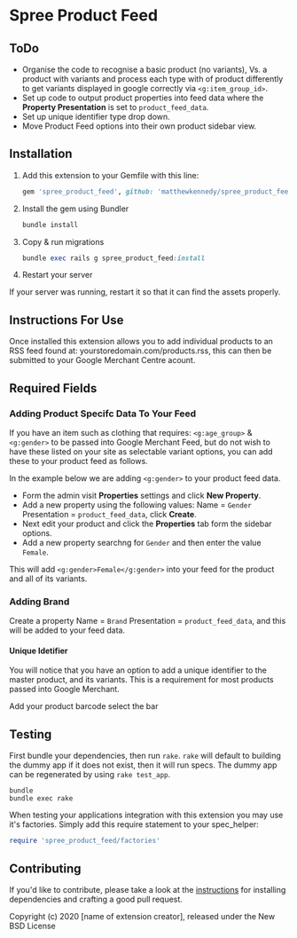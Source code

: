 # Spree Product Feed

## ToDo

- Organise the code to recognise a basic product (no variants), Vs. a product with variants and process each type with of product differently to get variants displayed in google correctly via ```<g:item_group_id>```.
- Set up code to output product properties into feed data where the **Property Presentation** is set to ```product_feed_data```.
- Set up unique identifier type drop down.
- Move Product Feed options into their own product sidebar view.

## Installation

1. Add this extension to your Gemfile with this line:

    ```ruby
    gem 'spree_product_feed', github: 'matthewkennedy/spree_product_feed'
    ```

2. Install the gem using Bundler

    ```ruby
    bundle install
    ```

3. Copy & run migrations

    ```ruby
    bundle exec rails g spree_product_feed:install
    ```

4. Restart your server

  If your server was running, restart it so that it can find the assets properly.

## Instructions For Use

Once installed this extension allows you to add individual products to an  RSS feed found at: yourstoredomain.com/products.rss, this can then be submitted to your Google Merchant Centre acount.


## Required Fields

### Adding Product Specifc Data To Your Feed
If you have an item such as clothing that requires: ```<g:age_group>``` & ```<g:gender>``` to be passed into Google Merchant Feed, but do not wish to have these listed on your site as selectable variant options, you can add these to your product feed as follows.

In the example below we are adding ```<g:gender>``` to your product feed data.
- Form the admin visit **Properties** settings and click **New Property**.
- Add a new property using the following values: Name = ```Gender``` Presentation = ```product_feed_data```, click **Create**.
- Next edit your product and click the **Properties** tab form the sidebar options.
- Add a new property searchng for ```Gender``` and then enter the value ```Female```. 

This will add ```<g:gender>Female</g:gender>``` into your feed for the product and all of its variants.

### Adding Brand
Create a property Name = ```Brand``` Presentation = ```product_feed_data```, and this will be added to your feed data.

#### Unique Idetifier
You will notice that you have an option to add a unique identifier to the master product, and its variants. This is a requirement for most products passed into Google Merchant.

Add your product barcode select the bar

## Testing

First bundle your dependencies, then run `rake`. `rake` will default to building the dummy app if it does not exist, then it will run specs. The dummy app can be regenerated by using `rake test_app`.

```shell
bundle
bundle exec rake
```

When testing your applications integration with this extension you may use it's factories.
Simply add this require statement to your spec_helper:

```ruby
require 'spree_product_feed/factories'
```

## Contributing

If you'd like to contribute, please take a look at the
[instructions](CONTRIBUTING.md) for installing dependencies and crafting a good
pull request.

Copyright (c) 2020 [name of extension creator], released under the New BSD License
